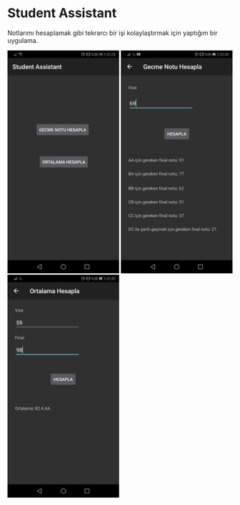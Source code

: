 # Student Assistant

Notlarımı hesaplamak gibi tekrarcı bir işi kolaylaştırmak için yaptığım bir uygulama.

<p float="left">
<img src="/images/Screenshot_20200129_232514_com.example.studentassistant.jpg" alt="Ana Sayfa" width="250" height="500"/>
<img src="/images/Screenshot_20200129_232008_com.example.studentassistant.jpg" alt="Gecme Notu Hesapla" width="250" height="500"/>
<img src="/images/Screenshot_20200129_232022_com.example.studentassistant.jpg" alt="Ortalama Hesapla" width="250" height="500"/>
</p>
